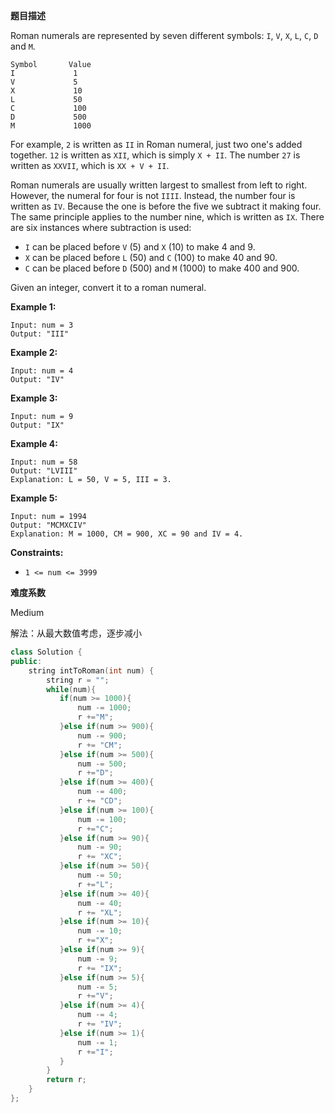 **题目描述**   

Roman numerals are represented by seven different symbols: `I`, `V`, `X`, `L`, `C`, `D` and `M`.

```
Symbol       Value
I             1
V             5
X             10
L             50
C             100
D             500
M             1000
```

For example, `2` is written as `II` in Roman numeral, just two one's added together. `12` is written as `XII`, which is simply `X + II`. The number `27` is written as `XXVII`, which is `XX + V + II`.

Roman numerals are usually written largest to smallest from left to right. However, the numeral for four is not `IIII`. Instead, the number four is written as `IV`. Because the one is before the five we subtract it making four. The same principle applies to the number nine, which is written as `IX`. There are six instances where subtraction is used:

- `I` can be placed before `V` (5) and `X` (10) to make 4 and 9. 
- `X` can be placed before `L` (50) and `C` (100) to make 40 and 90. 
- `C` can be placed before `D` (500) and `M` (1000) to make 400 and 900.

Given an integer, convert it to a roman numeral.

 

**Example 1:**

```
Input: num = 3
Output: "III"
```

**Example 2:**

```
Input: num = 4
Output: "IV"
```

**Example 3:**

```
Input: num = 9
Output: "IX"
```

**Example 4:**

```
Input: num = 58
Output: "LVIII"
Explanation: L = 50, V = 5, III = 3.
```

**Example 5:**

```
Input: num = 1994
Output: "MCMXCIV"
Explanation: M = 1000, CM = 900, XC = 90 and IV = 4.
```

 

**Constraints:**

- `1 <= num <= 3999`

**难度系数**    

Medium   

解法：从最大数值考虑，逐步减小

```c++
class Solution {
public:
    string intToRoman(int num) {
        string r = "";
        while(num){
           if(num >= 1000){
               num -= 1000;
               r +="M";
           }else if(num >= 900){
               num -= 900;
               r += "CM";
           }else if(num >= 500){
               num -= 500;
               r +="D";
           }else if(num >= 400){
               num -= 400;
               r += "CD";
           }else if(num >= 100){
               num -= 100;
               r +="C";
           }else if(num >= 90){
               num -= 90;
               r += "XC";
           }else if(num >= 50){
               num -= 50;
               r +="L";
           }else if(num >= 40){
               num -= 40;
               r += "XL";
           }else if(num >= 10){
               num -= 10;
               r +="X";
           }else if(num >= 9){
               num -= 9;
               r += "IX";
           }else if(num >= 5){
               num -= 5;
               r +="V";
           }else if(num >= 4){
               num -= 4;
               r += "IV";
           }else if(num >= 1){
               num -= 1;
               r +="I";
           }
        }
        return r;
    }
};
```